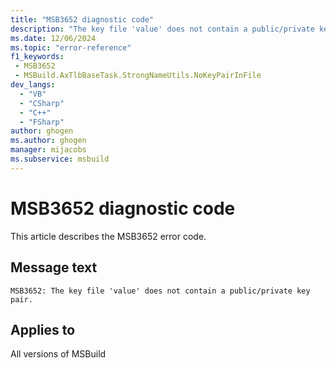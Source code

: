 ```yaml
---
title: "MSB3652 diagnostic code"
description: "The key file 'value' does not contain a public/private key pair."
ms.date: 12/06/2024
ms.topic: "error-reference"
f1_keywords:
 - MSB3652
 - MSBuild.AxTlbBaseTask.StrongNameUtils.NoKeyPairInFile
dev_langs:
  - "VB"
  - "CSharp"
  - "C++"
  - "FSharp"
author: ghogen
ms.author: ghogen
manager: mijacobs
ms.subservice: msbuild
---
```


# MSB3652 diagnostic code

<!-- :::ErrorDefinitionDescription::: -->
<!-- :::editable-content name="introDescription"::: -->
This article describes the MSB3652 error code.
<!-- :::editable-content-end::: -->

## Message text

```output
MSB3652: The key file 'value' does not contain a public/private key pair.
```

<!-- :::editable-content name="postOutputDescription"::: -->
<!--
{StrBegin="MSB3652: "}
-->
<!-- :::editable-content-end::: -->
<!-- :::ErrorDefinitionDescription-end::: -->

## Applies to

All versions of MSBuild

